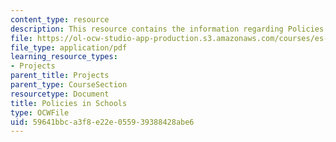 ```yaml
---
content_type: resource
description: This resource contains the information regarding Policies in Schools.
file: https://ol-ocw-studio-app-production.s3.amazonaws.com/courses/es-253-aids-and-poverty-in-africa-spring-2005/59641bbca3f8e22e055939388428abe6_MITES_253S05_shima_goswami.pdf
file_type: application/pdf
learning_resource_types:
- Projects
parent_title: Projects
parent_type: CourseSection
resourcetype: Document
title: Policies in Schools
type: OCWFile
uid: 59641bbc-a3f8-e22e-0559-39388428abe6
---
```


